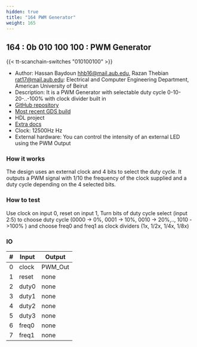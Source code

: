 ```yaml
---
hidden: true
title: "164 PWM Generator"
weight: 165
---
```


## 164 : 0b 010 100 100 : PWM Generator

{{< tt-scanchain-switches "010100100" >}}

* Author: Hassan Baydoun <hhb16@mail.aub.edu>, Razan Thebian <rat17@mail.aub.edu>: Electrical and Computer Engineering Department, American University of Beirut 
* Description: It is a PWM Generator with selectable duty cycle 0-10-20-..-100% with clock divider built in
* [GitHub repository](https://github.com/H-Bydn/TinyTapeout2-PWMgenerator)
* [Most recent GDS build](https://github.com/H-Bydn/TinyTapeout2-PWMgenerator/actions/runs/3619734648)
* HDL project
* [Extra docs]()
* Clock: 12500Hz Hz
* External hardware: You can control the intensity of an external LED using the PWM Output



### How it works

The design uses an external clock and 4 bits to select the duty cycle. It outputs a PWM signal with 1/10 the frequency of the clock supplied and a duty cycle depending on the 4 selected bits.

### How to test

Use clock on input 0, reset on input 1, Turn bits of duty cycle select (input 2:5) to choose duty cycle (0000 -> 0%, 0001 -> 10%, 0010 -> 20%,.., 1010 ->100% ) and choose freq0 and freq1 as clock dividers (1x, 1/2x, 1/4x, 1/8x)

### IO

| # | Input        | Output       |
|---|--------------|--------------|
| 0 | clock  | PWM_Out |
| 1 | reset  | none |
| 2 | duty0  | none |
| 3 | duty1  | none |
| 4 | duty2  | none |
| 5 | duty3  | none |
| 6 | freq0  | none |
| 7 | freq1  | none |
